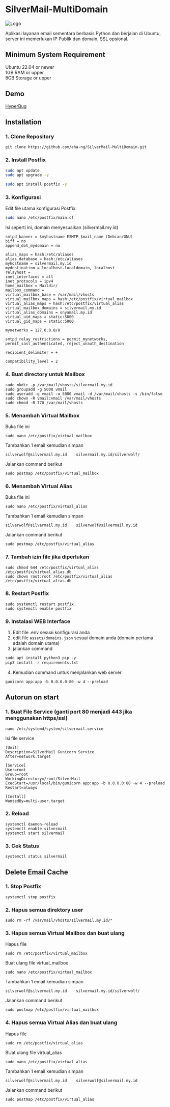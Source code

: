 # SilverMail-MultiDomain
![Logo](https://cdn.eula.my.id/silvermail_logo.png)

Aplikasi layanan email sementara berbasis Python dan berjalan di Ubuntu, server ini memerlukan IP Publik dan domain, SSL opsional. 

## Minimum System Requirement

Ubuntu 22.04 or newer\
1GB RAM or upper\
8GB Storage or upper

## Demo
[HyperBug](hyperbug.my.id)

## Installation
### 1. Clone Repository
```
git clone https://github.com/aha-ng/SilverMail-MultiDomain.git
```

### 2. Install Postfix
```bash
sudo apt update
sudo apt upgrade -y

sudo apt install postfix -y
```

### 3. Konfigurasi
Edit file utama konfigurasi Postfix:
```bash
sudo nano /etc/postfix/main.cf
```
Isi seperti ini, domain menyesuaikan (silvermail.my.id)
```
smtpd_banner = $myhostname ESMTP $mail_name (Debian/GNU)
biff = no
append_dot_mydomain = no

alias_maps = hash:/etc/aliases
alias_database = hash:/etc/aliases
myhostname = silvermail.my.id
mydestination = localhost.localdomain, localhost
relayhost =
inet_interfaces = all
inet_protocols = ipv4
home_mailbox = Maildir/
mailbox_command =
virtual_mailbox_base = /var/mail/vhosts
virtual_mailbox_maps = hash:/etc/postfix/virtual_mailbox
virtual_alias_maps = hash:/etc/postfix/virtual_alias
virtual_mailbox_domains = silvermail.my.id
virtual_alias_domains = onyamail.my.id
virtual_uid_maps = static:5000
virtual_gid_maps = static:5000

mynetworks = 127.0.0.0/8

smtpd_relay_restrictions = permit_mynetworks, permit_sasl_authenticated, reject_unauth_destination

recipient_delimiter = +

compatibility_level = 2
```
### 4. Buat directory untuk Mailbox
```
sudo mkdir -p /var/mail/vhosts/silvermail.my.id
sudo groupadd -g 5000 vmail
sudo useradd -g vmail -u 5000 vmail -d /var/mail/vhosts -s /bin/false
sudo chown -R vmail:vmail /var/mail/vhosts
sudo chmod -R 770 /var/mail/vhosts
```
### 5. Menambah Virtual Mailbox
Buka file ini
```
sudo nano /etc/postfix/virtual_mailbox
```
Tambahkan 1 email kemudian simpan
```
silverwolf@silvermail.my.id    silvermail.my.id/silverwolf/
```
Jalankan command berikut
```
sudo postmap /etc/postfix/virtual_mailbox
```
### 6. Menambah Virtual Alias
Buka file ini
```
sudo nano /etc/postfix/virtual_alias
```
Tambahkan 1 email kemudian simpan
```
silverwolf@silvermail.my.id    silverwolf@silvermail.my.id
```
Jalankan command berikut
```
sudo postmap /etc/postfix/virtual_alias
```
### 7. Tambah izin file jika diperlukan
```
sudo chmod 644 /etc/postfix/virtual_alias /etc/postfix/virtual_alias.db
sudo chown root:root /etc/postfix/virtual_alias /etc/postfix/virtual_alias.db
```
### 8. Restart Postfix
```
sudo systemctl restart postfix
sudo systemctl enable postfix
```
### 9. Instalasi WEB Interface
1. Edit file .env sesuai konfigurasi anda
2. edit file `assets/domains.json` sesuai domain anda (domain pertama adalah domain utama)
3. jalankan command
```python
sudo apt install python3-pip -y
pip3 install -r requirements.txt
```
4. Kemudian command untuk menjalankan web server
```
gunicorn app:app -b 0.0.0.0:80 -w 4 --preload
```

## Autorun on start
### 1. Buat File Service (ganti port 80 menjadi 443 jika menggunakan https/ssl)
```
nano /etc/systemd/system/silvermail.service
```
Isi file service
```
[Unit]
Description=SilverMail Gunicorn Service
After=network.target

[Service]
User=root
Group=root
WorkingDirectory=/root/SilverMail
ExecStart=/usr/local/bin/gunicorn app:app -b 0.0.0.0:80 -w 4 --preload
Restart=always

[Install]
WantedBy=multi-user.target
```

### 2. Reload
```
systemctl daemon-reload
systemctl enable silvermail
systemctl start silvermail
```

### 3. Cek Status
```
systemctl status silvermail
```

## Delete Email Cache
### 1. Stop Postfix
```
systemctl stop postfix
```
### 2. Hapus semua direktory user

```
sudo rm -rf /var/mail/vhosts/silvermail.my.id/*
```
### 3. Hapus semua Virtual Mailbox dan buat ulang
Hapus file
```
sudo rm /etc/postfix/virtual_mailbox
```
Buat ulang file virtual_mailbox
```
sudo nano /etc/postfix/virtual_mailbox
```
Tambahkan 1 email kemudian simpan
```
silverwolf@silvermail.my.id    silvermail.my.id/silverwolf/
```
Jalankan command berikut
```
sudo postmap /etc/postfix/virtual_mailbox
```

### 4. Hapus semua Virtual Alias dan buat ulang
Hapus file
```
sudo rm /etc/postfix/virtual_alias
```
BUat ulang file virtual_alias
```
sudo nano /etc/postfix/virtual_alias
```
Tambahkan 1 email kemudian simpan
```
silverwolf@silvermail.my.id    silverwolf@silvermail.my.id
```
Jalankan command berikut
```
sudo postmap /etc/postfix/virtual_alias
```